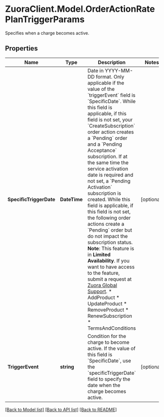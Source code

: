 # ZuoraClient.Model.OrderActionRatePlanTriggerParams
Specifies when a charge becomes active. 

## Properties

Name | Type | Description | Notes
------------ | ------------- | ------------- | -------------
**SpecificTriggerDate** | **DateTime** | Date in YYYY-MM-DD format. Only applicable if the value of the &#x60;triggerEvent&#x60; field is &#x60;SpecificDate&#x60;.  While this field is applicable, if this field is not set, your &#x60;CreateSubscription&#x60; order action creates a &#x60;Pending&#x60; order and a &#x60;Pending Acceptance&#x60; subscription. If at the same time the service activation date is required and not set, a &#x60;Pending Activation&#x60; subscription is created.  While this field is applicable, if this field is not set, the following order actions create a &#x60;Pending&#x60; order but do not impact the subscription status. **Note**: This feature is in **Limited Availability**. If you want to have access to the feature, submit a request at [Zuora Global Support](http://support.zuora.com/).  * AddProduct  * UpdateProduct  * RemoveProduct  * RenewSubscription  * TermsAndConditions  | [optional] 
**TriggerEvent** | **string** | Condition for the charge to become active.  If the value of this field is &#x60;SpecificDate&#x60;, use the &#x60;specificTriggerDate&#x60; field to specify the date when the charge becomes active.  | [optional] 

[[Back to Model list]](../README.md#documentation-for-models) [[Back to API list]](../README.md#documentation-for-api-endpoints) [[Back to README]](../README.md)

